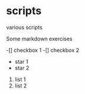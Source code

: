 # scripts
various scripts


Some markdown exercises

-[] checkbox 1
-[] checkbox 2

* star 1
* star 2

1. list 1
2. list 2